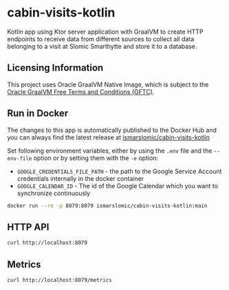 # cabin-visits-kotlin

Kotlin app using Ktor server application with GraalVM to create HTTP endpoints to receive data from different sources to
collect all data belonging to a visit at Slomic Smarthytte and store it to a database.

## Licensing Information

This project uses Oracle GraalVM Native Image, which is subject to
the [Oracle GraalVM Free Terms and Conditions (GFTC)](https://www.oracle.com/downloads/licenses/graal-free-license.html).

## Run in Docker

The changes to this app is automatically published to the Docker Hub and you can always find the latest release at
[ismarslomic/cabin-visits-kotlin](https://hub.docker.com/r/ismarslomic/cabin-visits-kotlin)

Set following environment variables, either by using the `.env` file and the `--env-file` option or by setting them
with the `-e` option:

- `GOOGLE_CREDENTIALS_FILE_PATH` - the path to the Google Service Account credentials internally in the docker container
- `GOOGLE_CALENDAR_ID` - The id of the Google Calendar which you want to synchronize continuously

```bash
docker run --rm -p 8079:8079 ismarslomic/cabin-visits-kotlin:main
```

## HTTP API

```bash
curl http://localhost:8079
```

## Metrics

```bash
curl http://localhost:8079/metrics
```
